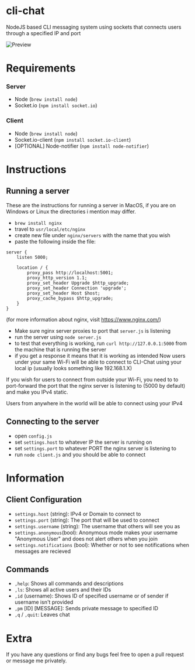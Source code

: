 # cli-chat
NodeJS based CLI messaging system using sockets that connects users through a specified IP and port

![Preview](https://i.imgur.com/EzNM1gO.png)

# Requirements
### Server
- Node (`brew install node`)
- Socket.io (`npm install socket.io`)
### Client
- Node (`brew install node`)
- Socket.io-client (`npm install socket.io-client`)
- [OPTIONAL] Node-notifier (`npm install node-notifier`)


# Instructions
## Running a server
These are the instructions for running a server in MacOS, if you are on Windows or Linux the directories i mention may differ.
- `brew install nginx`
- travel to `usr/local/etc/nginx`
- create new file under `nginx/servers` with the name that you wish
- paste the following inside the file:
```nginx
server {
    listen 5000;

    location / {
        proxy_pass http://localhost:5001;
        proxy_http_version 1.1;
        proxy_set_header Upgrade $http_upgrade;
        proxy_set_header Connection 'upgrade';
        proxy_set_header Host $host;
        proxy_cache_bypass $http_upgrade;
    }
}
```
(for more information about nginx, visit https://www.nginx.com/)
- Make sure nginx server proxies to port that `server.js` is listening
- run the server using `node server.js`
- to test that everything is working, run `curl http://127.0.0.1:5000` from the machine that is running the server
- if you get a response it means that it is working as intended
Now users under your same Wi-Fi will be able to connect to CLI-Chat using your local ip (usually looks something like 192.168.1.X)

If you wish for users to connect from outside your Wi-Fi, you need to to port-forward the port that the nginx server is listening to (5000 by default) and make you IPv4 static. 

Users from anywhere in the world will be able to connect using your IPv4

## Connecting to the server
- open `config.js`
- set `settings.host` to whatever IP the server is running on
- set `settings.port` to whatever PORT the nginx server is listening to
- run `node client.js` and you should be able to connect

# Information
## Client Configuration
- `settings.host` (string): IPv4 or Domain to connect to
- `settings.port` (string): The port that will be used to connect
- `settings.username` (string): The username that others will see you as
- `settings.anonymous`(bool): Anonymous mode makes your username "Anonymous User" and does not alert others when you join
- `settings.notifications` (bool): Whether or not to see notifications when messages are recieved
## Commands
- `,help`: Shows all commands and descriptions
- `,ls`: Shows all active users and their IDs
- `,id` (username): Shows ID of specified username or of sender if username isn't provided
- `,pm` [ID] [MESSAGE]: Sends private message to specified ID
- `,q` / `,quit`: Leaves chat

# Extra
If you have any questions or find any bugs feel free to open a pull request or message me privately.
